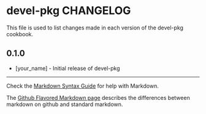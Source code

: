 devel-pkg CHANGELOG
===================

This file is used to list changes made in each version of the devel-pkg cookbook.

0.1.0
-----
- [your_name] - Initial release of devel-pkg

- - -
Check the [Markdown Syntax Guide](http://daringfireball.net/projects/markdown/syntax) for help with Markdown.

The [Github Flavored Markdown page](http://github.github.com/github-flavored-markdown/) describes the differences between markdown on github and standard markdown.
